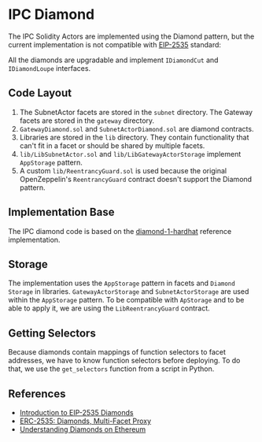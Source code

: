 # IPC Diamond

The IPC Solidity Actors are implemented using the Diamond pattern, but the current implementation
is not compatible with [EIP-2535](https://eips.ethereum.org/EIPS/eip-2535) standard:

All the diamonds are upgradable and implement `IDiamondCut` and `IDiamondLoupe` interfaces.

## Code Layout

1. The SubnetActor facets are stored in the `subnet` directory. The Gateway facets are stored in the `gateway` directory.
2. `GatewayDiamond.sol` and `SubnetActorDiamond.sol` are diamond contracts.
3. Libraries are stored in the `lib` directory. They contain functionality that can't fit in a facet or should be shared by multiple facets.
4. `lib/LibSubnetActor.sol` and `lib/LibGatewayActorStorage` implement `AppStorage` pattern.
5. A custom `lib/ReentrancyGuard.sol` is used because the original OpenZeppelin's `ReentrancyGuard` contract doesn't support the Diamond pattern.

## Implementation Base

The IPC diamond code is based on the [diamond-1-hardhat](https://github.com/mudgen/diamond-1-hardhat/tree/main/contracts) reference implementation.

## Storage

The implementation uses the `AppStorage` pattern in facets and `Diamond Storage` in libraries.
`GatewayActorStorage` and `SubnetActorStorage` are used within the `AppStorage` pattern.
To be compatible with `ApStorage` and to be able to apply it, we are using the `LibReentrancyGuard` contract.

## Getting Selectors

Because diamonds contain mappings of function selectors to facet addresses, we have to know function selectors before deploying.
To do that, we use the `get_selectors` function from a script in Python.

## References

-   [Introduction to EIP-2535 Diamonds](https://eip2535diamonds.substack.com/p/introduction-to-the-diamond-standard)
-   [ERC-2535: Diamonds, Multi-Facet Proxy](https://eips.ethereum.org/EIPS/eip-2535#facets-state-variables-and-diamond-storage)
-   [Understanding Diamonds on Ethereum](https://dev.to/mudgen/understanding-diamonds-on-ethereum-1fb)
